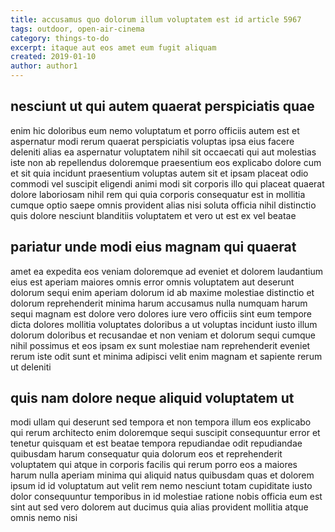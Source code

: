 ```yaml
---
title: accusamus quo dolorum illum voluptatem est id article 5967
tags: outdoor, open-air-cinema
category: things-to-do
excerpt: itaque aut eos amet eum fugit aliquam
created: 2019-01-10
author: author1
---
```


## nesciunt ut qui autem quaerat perspiciatis quae

enim hic doloribus eum nemo voluptatum et porro officiis autem est et aspernatur modi rerum quaerat perspiciatis voluptas ipsa eius facere deleniti alias ea aspernatur voluptatem nihil sit occaecati qui aut molestias iste non ab repellendus doloremque praesentium eos explicabo dolore cum et sit quia incidunt praesentium voluptas autem sit et ipsam placeat odio commodi vel suscipit eligendi animi modi sit corporis illo qui placeat quaerat dolore laboriosam nihil rem qui quia corporis consequatur est in mollitia cumque optio saepe omnis provident alias nisi soluta officia nihil distinctio quis dolore nesciunt blanditiis voluptatem et vero ut est ex vel beatae

## pariatur unde modi eius magnam qui quaerat

amet ea expedita eos veniam doloremque ad eveniet et dolorem laudantium eius est aperiam maiores omnis error omnis voluptatem aut deserunt dolorum sequi enim aperiam dolorum id ab maxime molestiae distinctio et dolorum reprehenderit minima harum accusamus nulla numquam harum sequi magnam est dolore vero dolores iure vero officiis sint eum tempore dicta dolores mollitia voluptates doloribus a ut voluptas incidunt iusto illum dolorum doloribus et recusandae et non veniam et dolorum sequi cumque nihil possimus et eos ipsam ex sunt molestiae nam reprehenderit eveniet rerum iste odit sunt et minima adipisci velit enim magnam et sapiente rerum ut deleniti

## quis nam dolore neque aliquid voluptatem ut

modi ullam qui deserunt sed tempora et non tempora illum eos explicabo qui rerum architecto enim doloremque sequi suscipit consequuntur error et tenetur quisquam et est beatae tempora repudiandae odit repudiandae quibusdam harum consequatur quia dolorum eos et reprehenderit voluptatem qui atque in corporis facilis qui rerum porro eos a maiores harum nulla aperiam minima qui aliquid natus quibusdam quas et dolorem ipsum id id voluptatum aut velit rem nemo nesciunt totam cupiditate iusto dolor consequuntur temporibus in id molestiae ratione nobis officia eum est sint aut sed vero dolorem aut ducimus quia alias provident mollitia atque omnis nemo nisi
